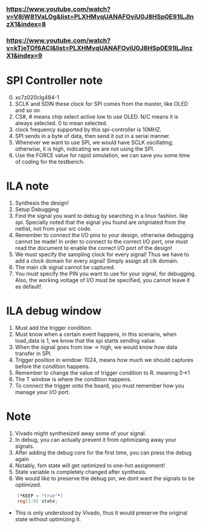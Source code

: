 ### https://www.youtube.com/watch?v=V8jW81VaLOg&list=PLXHMvqUANAFOviU0J8HSp0E91lLJInzX1&index=8

### https://www.youtube.com/watch?v=kTjeTOf6ACI&list=PLXHMvqUANAFOviU0J8HSp0E91lLJInzX1&index=9

# SPI Controller note
0. xc7z020clg484-1
1. SCLK and SDIN these clock for SPI comes from the master, like OLED and so on
2. CS#, # means chip select active low to use OLED. N/C means it is always selected. 0 to mean selected.
3. clock frequency supported by this spi-controller is 10MHZ.
4. SPI sends in a byte of data, then send it out in a serial manner.
5. Whenever we want to use SPI, we would have SCLK oscillating; otherwise, it is high, indicating we are not using the SPI.
6. Use the FORCE value for rapid simulation, we can save you some time of coding for the testbench.

# ILA note
1. Synthesis the design!
2. Setup Debugging
3. Find the signal you want to debug by searching in a linux fashion. like *spi*. Specially noted that the signal you found are origniated from the netlist, not from your src code.
4. Remember to connect the I/O pins to your design, otherwise debugging cannot be made! In order to connect to the correct I/O port, one must read the document to enable the correct I/O port of the design!
5. We must specify the sampling clock for every signal! Thus we have to add a clock domain for every signal! Simply assign all clk domain.
6. The main clk signal cannot be captured.
7. You must specify the PIN you want to use for your signal, for debugging. Also, the working voltage of I/O must be specified, you cannot leave it as default!


# ILA debug window
1. Must add the trigger condition.
2. Must know when a certain event happens, in this scenario, when load_data is 1, we know that the spi starts sending value.
3. When the signal goes from low -> high, we would know how data transfer in SPI.
4. Trigger position in window: 1024, means how much we should captures before the condition happens.
5. Remember to change the value of trigger condition to R. meaning 0->1
6. The T window is where the condition happens.
7. To connect the trigger onto the board, you must remember how you manage your I/O port.


# Note
1. Vivado might synthesized away some of your signal.
2. In debug, you can actually prevent it from optimizaing away your signals.
3. After adding the debug core for the first time, you can press the debug again
4. Notably, fsm state will get optimized to one-hot assignment!
5. State variable is completely changed after synthesis.
6. We would like to preserve the debug pin, we dont want the signals to be optimized.

```verilog
    (*KEEP = "true"*)
    reg[1:0] state;
```
- This is only understood by Vivado, thus it would preserve the original state without optimizing it.
